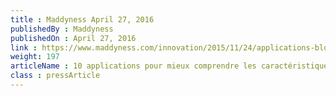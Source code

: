 ```yaml
---
title : Maddyness April 27, 2016
publishedBy : Maddyness
publishedOn : April 27, 2016
link : https://www.maddyness.com/innovation/2015/11/24/applications-blockchain/
weight: 197
articleName : 10 applications pour mieux comprendre les caractéristiques de la Blockchain
class : pressArticle
---
```

